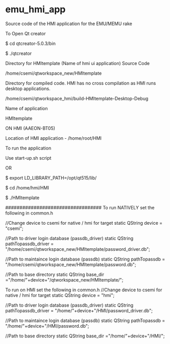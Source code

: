 # emu_hmi_app
Source code of the HMI application for the EMU/MEMU rake

To Open Qt creator

$ cd qtcreator-5.0.3/bin

$ ./qtcreator

Directory for HMItemplate (Name of hmi ui application) Source Code

/home/csemi/qtworkspace_new/HMItemplate

Directory for compiled code. HMI has no cross compilation as HMI runs desktop applications.

/home/csemi/qtworkspace_hmi/build-HMItemplate-Desktop-Debug

Name of application

HMItemplate

ON HMI (AAEON-BT05) 

Location of HMI application - /home/root/HMI
	
To run the application

Use start-up.sh script

OR

$ export LD_LIBRARY_PATH=/opt/qt515/lib/
 
$ cd /home/hmi/HMI

$ ./HMItemplate

##################################
To run NATIVELY set the following in common.h

//Change device to csemi for native / hmi for target
static QString device = "csemi";

//Path to driver login database (passdb_driver)
static QString pathTopassdb_driver = "/home/csemi/qtworkspace_new/HMItemplate/password_driver.db";

//Path to maintaince login database (passdb)
static QString pathTopassdb = "/home/csemi/qtworkspace_new/HMItemplate/password.db";

//Path to base directory
static QString base_dir ="/home/"+device+"/qtworkspace_new/HMItemplate/";


To run on HMI set the following in common.h
//Change device to csemi for native / hmi for target
static QString device = "hmi";

//Path to driver login database (passdb_driver)
static QString pathTopassdb_driver = "/home/"+device+"/HMI/password_driver.db";


//Path to maintaince login database (passdb)
static QString pathTopassdb = "/home/"+device+"/HMI/password.db";

//Path to base directory
static QString base_dir ="/home/"+device+"/HMI/";

